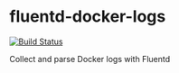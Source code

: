 # fluentd-docker-logs
[![Build Status](https://travis-ci.org/sabakaio/fluentd-docker-logs.svg?branch=master)](https://travis-ci.org/sabakaio/fluentd-docker-logs)

Collect and parse Docker logs with Fluentd
